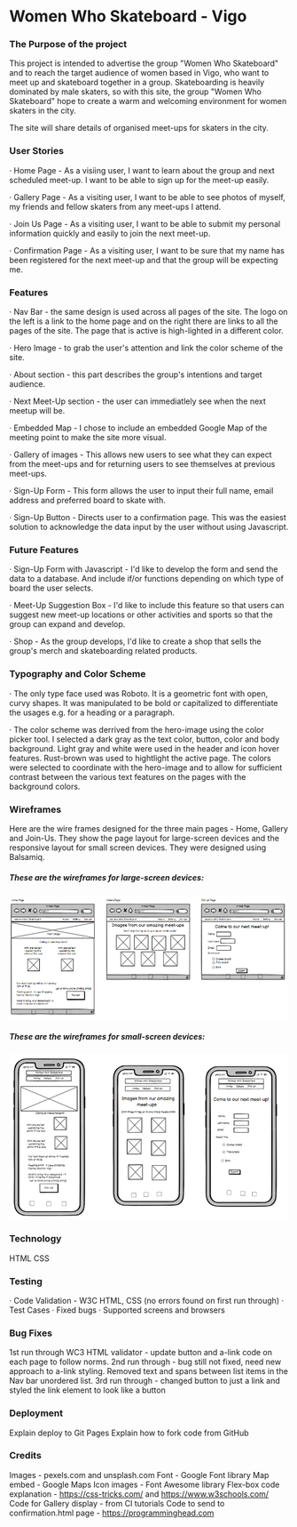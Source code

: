 # Women Who Skateboard - Vigo

### The Purpose of the project

This project is intended to advertise the group "Women Who Skateboard" and to reach the target audience of women based in Vigo, who want to meet up and skateboard together in a group.
Skateboarding is heavily dominated by male skaters, so with this site, the group "Women Who Skateboard" hope to create a warm and welcoming environment for women skaters in the city.

The site will share details of organised meet-ups for skaters in the city.

### User Stories

· Home Page - As a visiing user, I want to learn about the group and next scheduled meet-up. I want to be able to sign up for the meet-up easily.

· Gallery Page - As a visiting user, I want to be able to see photos of myself, my friends and fellow skaters from any meet-ups I attend.

· Join Us Page - As a visiting user, I want to be able to submit my personal information quickly and easily to join the next meet-up.

· Confirmation Page - As a visiting user, I want to be sure that my name has been registered for the next meet-up and that the group will be expecting me.

### Features

· Nav Bar - the same design is used across all pages of the site. The logo on the left is a link to the home page and on the right there are links to all the pages of the site. The page that is active is high-lighted in a different color.

· Hero Image - to grab the user's attention and link the color scheme of the site.

· About section - this part describes the group's intentions and target audience.

· Next Meet-Up section - the user can immediatlely see when the next meetup will be.

· Embedded Map - I chose to include an embedded Google Map of the meeting point to make the site more visual.

· Gallery of images - This allows new users to see what they can expect from the meet-ups and for returning users to see themselves at previous meet-ups.

· Sign-Up Form - This form allows the user to input their full name, email address and preferred board to skate with.

· Sign-Up Button - Directs user to a confirmation page. This was the easiest solution to acknowledge the data input by the user without using Javascript.

### Future Features

· Sign-Up Form with Javascript - I'd like to develop the form and send the data to a database. And include if/or functions depending on which type of board the user selects.

· Meet-Up Suggestion Box - I'd like to include this feature so that users can suggest new meet-up locations or other activities and sports so that the group can expand and develop.

· Shop - As the group develops, I'd like to create a shop that sells the group's merch and skateboarding related products.

### Typography and Color Scheme

· The only type face used was Roboto. It is a geometric font with open, curvy shapes. It was manipulated to be bold or capitalized to differentiate the usages e.g. for a heading or a paragraph.

· The color scheme was derrived from the hero-image using the color picker tool. I selected a dark gray as the text color, button, color and body background. Light gray and white were used in the header and icon hover features. Rust-brown was used to hightlight the active page. The colors were selected to coordinate with the hero-image and to allow for sufficient contrast between the various text features on the pages with the background colors.

### Wireframes

Here are the wire frames designed for the three main pages - Home, Gallery and Join-Us. They show the page layout for large-screen devices and the responsive layout for small screen devices. They were designed using Balsamiq.

##### These are the wireframes for large-screen devices:

<img src="assets/images/wireframes-desktop.png">

##### These are the wireframes for small-screen devices:

<img src="assets/images/Wireframes-mobile.png">

### Technology

HTML
CSS

### Testing

· Code Validation - W3C HTML, CSS (no errors found on first run through)
· Test Cases
· Fixed bugs
· Supported screens and browsers

### Bug Fixes

1st run through WC3 HTML validator - update button and a-link code on each page to follow norms.
2nd run through - bug still not fixed, need new approach to a-link styling. Removed text and spans between list items in the Nav bar unordered list.
3rd run through - changed button to just a link and styled the link element to look like a button

### Deployment

Explain deploy to Git Pages
Explain how to fork code from GitHub

### Credits

Images - pexels.com and unsplash.com
Font - Google Font library
Map embed - Google Maps
Icon images - Font Awesome library
Flex-box code explanation - https://css-tricks.com/ and https://www.w3schools.com/
Code for Gallery display - from CI tutorials
Code to send to confirmation.html page - https://programminghead.com
